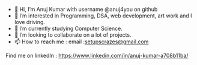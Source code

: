 - 👋 Hi, I’m Anuj Kumar with username @anuj4you on github
- 👀 I’m interested in Programming, DSA, web development, art work and I love driving.
- 🌱 I’m currently studying Computer Science. 
- 💞️ I’m looking to collaborate on a lot of projects.
- 📫 How to reach me : email :setupscrazes@gmail.com


Find me on linkedIn : https://www.linkedin.com/in/anuj-kumar-a708b11ba/

<!---
anuj4you/anuj4you is a ✨ special ✨ repository because its `README.md` (this file) appears on your GitHub profile.
You can click the Preview link to take a look at your changes.
--->
